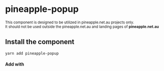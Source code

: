 # pineapple-popup

<sup>This component is designed to be utilized in pineapple.net.au projects only.<br>
It should not be used outside the pineapple.net.au and landing pages of **pineapple.net.au**</sup>

## Install the component

```
yarn add pineapple-popup
```

#### Add with <script> tag
###### (Not recommended)
```
<script src="https://registry.npmjs.org/pineapple-popup"></script>
```

## Import the component and it's styles

###### It'll be the global component Popup

```
import 'pineapple-popup'
import 'pineapple-popup/dist/pineapple-popup.css'
```

### Node.js

```
const Popup = require('pineapple-popup')
const PopupStyles = require('pineapple-popup/dist/pineapple-popup.css')
```

## Usage

###### Success (form has been submitted)
```
<Popup type="success" :opened="popupOpened" />
```
###### Error (contact form error)
```
<Popup type="error" :opened="popupOpened" />
```
###### Disabled (contact form submission is disabled)
```
<Popup type="disabled" :opened="popupOpened" />
```
###### Any other message

You can send any info to component Popup through the prop `data`
```
<Popup :data="popupContent" :opened="popupOpened" />
```
where
```
popupContent: {
  header: '...',
  color: '#000',
  text: '...'
}
```

________________________

#### You can add the global styles and fonts to the project from this package

You can install the fonts and variables of pineapple.net.au projects so:

###### main.js
```
import 'pineapple-popup/css/fonts.scss'
import 'pineapple-popup/css/variables.scss'
```

You can install global styles of pineapple.net.au projects so:

###### App.vue
```
import 'pineapple-popup/css/main.css'
```
